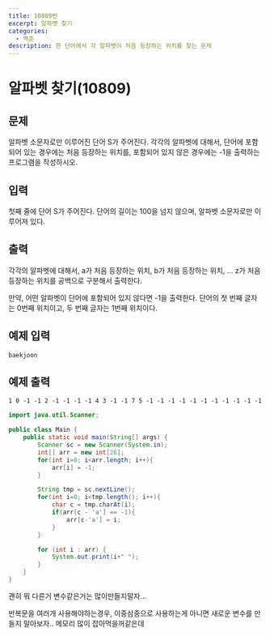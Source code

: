 ```yaml
---
title: 10809번
excerpt: 알파벳 찾기
categories:
  - 백준
description: 한 단어에서 각 알파벳이 처음 등장하는 위치를 찾는 문제
---
```


# 알파벳 찾기\(10809\)

## 문제

알파벳 소문자로만 이루어진 단어 S가 주어진다. 각각의 알파벳에 대해서, 단어에 포함되어 있는 경우에는 처음 등장하는 위치를, 포함되어 있지 않은 경우에는 -1을 출력하는 프로그램을 작성하시오.

## 입력

첫째 줄에 단어 S가 주어진다. 단어의 길이는 100을 넘지 않으며, 알파벳 소문자로만 이루어져 있다.

## 출력

각각의 알파벳에 대해서, a가 처음 등장하는 위치, b가 처음 등장하는 위치, ... z가 처음 등장하는 위치를 공백으로 구분해서 출력한다.

만약, 어떤 알파벳이 단어에 포함되어 있지 않다면 -1을 출력한다. 단어의 첫 번째 글자는 0번째 위치이고, 두 번째 글자는 1번째 위치이다.

## 예제 입력

```text
baekjoon
```

## 예제 출력

```text
1 0 -1 -1 2 -1 -1 -1 -1 4 3 -1 -1 7 5 -1 -1 -1 -1 -1 -1 -1 -1 -1 -1 -1
```

```java
import java.util.Scanner;

public class Main {
    public static void main(String[] args) {
        Scanner sc = new Scanner(System.in);
        int[] arr = new int[26];
        for(int i=0; i<arr.length; i++){
            arr[i] = -1;
        }

        String tmp = sc.nextLine();
        for(int i=0; i<tmp.length(); i++){
            char c = tmp.charAt(i);
            if(arr[c - 'a'] == -1){
                arr[c-'a'] = i;
            }
        }

        for (int i : arr) {
            System.out.print(i+" ");
        }
    }
}
```

괜히 뭐 다른거 변수같은거는 많이만들지말자...

반복문을 여러개 사용해야하는경우, 이중삼중으로 사용하는게 아니면 새로운 변수를 만들지 말아보자.. 메모리 많이 잡아먹을꺼같은데

